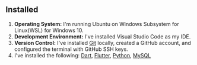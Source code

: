 ## Installed
1. **Operating System:** I'm running Ubuntu on Windows Subsystem for Linux(WSL) for Windows 10.
2. **Development Environment:** I've installed Visual Studio Code as my IDE.
3. **Version Control:** I've installed [Git](https://github.com/Powerlearnproject/se-assignment-1-setting-up-your-developer-environment-kev065/blob/main/images/git/git-version.png) locally, created a GitHub account, and configured the terminal with GitHub SSH keys.
3. I've installed the following: [Dart](https://github.com/Powerlearnproject/se-assignment-1-setting-up-your-developer-environment-kev065/blob/main/images/dart/dart.png), [Flutter](https://github.com/Powerlearnproject/se-assignment-1-setting-up-your-developer-environment-kev065/blob/main/images/flutter/version.png), [Python](https://github.com/Powerlearnproject/se-assignment-1-setting-up-your-developer-environment-kev065/blob/main/images/python/python-version.png), [MySQL](https://github.com/Powerlearnproject/se-assignment-1-setting-up-your-developer-environment-kev065/blob/main/images/mysql-steps/4.png) 
